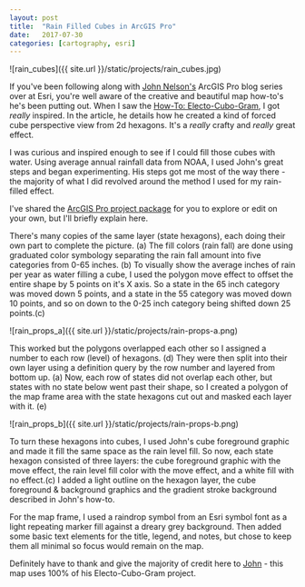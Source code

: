 ```yaml
---
layout: post
title:  "Rain Filled Cubes in ArcGIS Pro"
date:   2017-07-30
categories: [cartography, esri]
---
```


![rain_cubes]({{ site.url }}/static/projects/rain_cubes.jpg)

If you've been following along with [John Nelson's](https://blogs.esri.com/esri/arcgis/author/John-2363/) ArcGIS Pro blog series over at Esri, you're well aware of the creative and beautiful map how-to's he's been putting out. When I saw the [How-To: Electo-Cubo-Gram](https://blogs.esri.com/esri/arcgis/2017/07/17/how-to-electo-cubo-gram/), I got _really_ inspired. In the article, he details how he created a kind of forced cube perspective view from 2d hexagons. It's a _really_ crafty and _really_ great effect.

I was curious and inspired enough to see if I could fill those cubes with water. Using average annual rainfall data from NOAA, I used John's great steps and began experimenting. His steps got me most of the way there - the majority of what I did revolved around the method I used for my rain-filled effect.

I've shared the [ArcGIS Pro project package](http://www.arcgis.com/home/item.html?id=c98f8f0d3d144cf59267b508989a3555) for you to explore or edit on your own, but I'll briefly explain here.

There's many copies of the same layer (state hexagons), each doing their own part to complete the picture. (a) The fill colors (rain fall) are done using graduated color symbology separating the rain fall amount into five categories from 0-65 inches. (b) To visually show the average inches of rain per year as water filling a cube, I used the polygon move effect to offset the entire shape by 5 points on it's X axis. So a state in the 65 inch category was moved down 5 points, and a state in the 55 category was moved down 10 points, and so on down to the 0-25 inch category being shifted down 25 points.(c)

![rain_props_a]({{ site.url }}/static/projects/rain-props-a.png)  


This worked but the polygons overlapped each other so I assigned a number to each row (level) of hexagons. (d) They were then split into their own layer using a definition query by the row number and layered from bottom up. (a) Now, each row of states did not overlap each other, but states with no state below went past their shape, so I created a polygon of the map frame area with the state hexagons cut out and masked each layer with it. (e)

![rain_props_b]({{ site.url }}/static/projects/rain-props-b.png)  

To turn these hexagons into cubes, I used John's cube foreground graphic and made it fill the same space as the rain level fill. So now,  each state hexagon consisted of three layers: the cube foreground graphic with the move effect, the rain level fill color with the move effect, and a white fill with no effect.(c) I added a light outline on the hexagon layer, the cube foreground & background graphics and the gradient stroke background described in John's how-to.

For the map frame, I used a raindrop symbol from an Esri symbol font as a light repeating marker fill against a dreary grey background. Then added some basic text elements for the title, legend, and notes, but chose to keep them all minimal so focus would remain on the map.

Definitely have to thank and give the majority of credit here to [John](https://twitter.com/John_M_Nelson) - this map uses 100% of his Electo-Cubo-Gram project.
